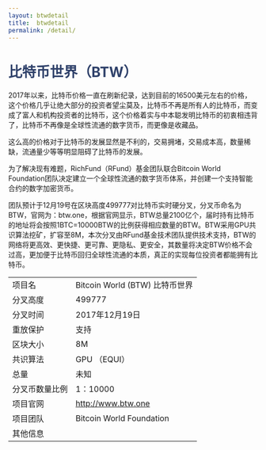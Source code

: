 ```yaml
---
layout: btwdetail
title:  btwdetail
permalink: /detail/
---
```

<h1 style="color: #2F416A">比特币世界（BTW）</h1>
<p>2017年以来，比特币价格一直在刷新纪录，达到目前的16500美元左右的价格，这个价格几乎让绝大部分的投资者望尘莫及，比特币不再是所有人的比特币，而变成了富人和机构投资者的比特币，这个价格着实与中本聪发明比特币的初衷相违背了，比特币不再像是全球性流通的数字货币，而更像是收藏品。
</p>
<p>这么高的价格对于比特币的发展显然是不利的，交易拥堵，交易成本高，数量稀缺，流通量少等等明显阻碍了比特币的发展。
</p>
<p>为了解决现有难题，RichFund（RFund）基金团队联合Bitcoin World Foundation团队决定建立一个全球性流通的数字货币体系，并创建一个支持智能合约的数字加密货币。
</p>
<p>团队预计于12月19号在区块高度499777对比特币实时硬分叉，分叉币命名为BTW，官网为：btw.one，根据官网显示，BTW总量2100亿个，届时持有比特币的地址将会按照1BTC=10000BTW的比例获得相应数量的BTW。BTW采用GPU共识算法挖矿，扩容至8M，本次分叉由RFund基金技术团队提供技术支持，BTW的网络将更高效、更快捷、更可靠、更隐私、更安全，其数量将决定BTW价格不会过高，更加便于比特币回归全球性流通的本质，真正的实现每位投资者都能拥有比特币。
</p>
<table class="center">
  <tbody>
    <tr>
        <td class="tablehalf">项目名</td>
        <td class="tablehalf">Bitcoin World (BTW) 比特币世界</td>
    </tr>
    <tr>
        <td>分叉高度</td>
        <td>499777</td>
    </tr>
    <tr>
        <td>分叉时间</td>
        <td>2017年12月19日</td>
    </tr>
    <tr>
        <td>重放保护</td>
        <td>支持</td>
    </tr>
    <tr>
        <td>区块大小</td>
        <td>8M</td>
    </tr>
    <tr>
        <td>共识算法</td>
        <td>GPU （EQUI）</td>
    </tr>
    <tr>
        <td>总量</td>
        <td>未知</td>
    </tr>
    <tr>
        <td>分叉币数量比例</td>
        <td>1：10000</td>
    </tr>
    <tr>
        <td>项目官网</td>
        <td><a href="http://www.btw.one" target="_blank">http://www.btw.one</a></td>
    </tr>
    <tr>
        <td>项目团队</td>
        <td>Bitcoin World Foundation</td>
    </tr>
    <tr>
        <td>其他信息</td>
        <td></td>
    </tr>
  </tbody>
</table>